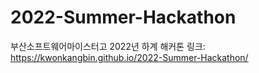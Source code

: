 # 2022-Summer-Hackathon
부산소프트웨어마이스터고 2022년 하계 해커톤
링크: https://kwonkangbin.github.io/2022-Summer-Hackathon/
